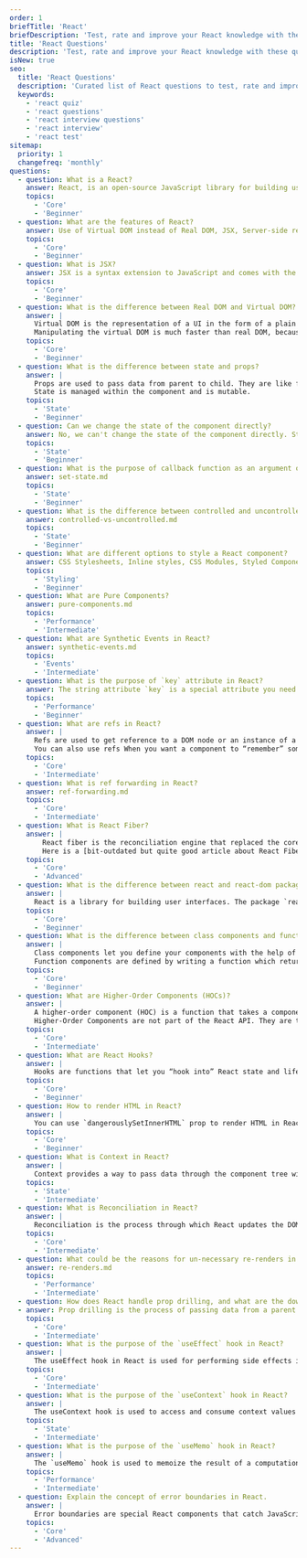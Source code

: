 ```yaml
---
order: 1
briefTitle: 'React'
briefDescription: 'Test, rate and improve your React knowledge with these questions.'
title: 'React Questions'
description: 'Test, rate and improve your React knowledge with these questions.'
isNew: true
seo:
  title: 'React Questions'
  description: 'Curated list of React questions to test, rate and improve your knowledge. Questions are based on real world experience and knowledge.'
  keywords:
    - 'react quiz'
    - 'react questions'
    - 'react interview questions'
    - 'react interview'
    - 'react test'
sitemap:
  priority: 1
  changefreq: 'monthly'
questions:
  - question: What is a React?
    answer: React, is an open-source JavaScript library for building user interfaces (UIs). It was developed and is maintained by Meta, and is widely used by developers to create interactive and dynamic web applications.
    topics:
      - 'Core'
      - 'Beginner'
  - question: What are the features of React?
    answer: Use of Virtual DOM instead of Real DOM, JSX, Server-side rendering, Unidirectional data flow or data binding, Reusable components, etc.
    topics:
      - 'Core'
      - 'Beginner'
  - question: What is JSX?
    answer: JSX is a syntax extension to JavaScript and comes with the full power of JavaScript. JSX produces React “elements”. You can embed any JavaScript expression in JSX by wrapping it in curly braces. After compilation, JSX expressions become regular JavaScript objects.
    topics:
      - 'Core'
      - 'Beginner'
  - question: What is the difference between Real DOM and Virtual DOM?
    answer: |
      Virtual DOM is the representation of a UI in the form of a plain javascript object. It is a node tree that lists the elements, their attributes and content as Objects and their properties. Real DOM is the real representation of a UI which can be seen and inspected in the browser.
      Manipulating the virtual DOM is much faster than real DOM, because nothing gets drawn on the screen. React uses this virtual DOM to figure out the most efficient way to update the browser DOM.
    topics:
      - 'Core'
      - 'Beginner'
  - question: What is the difference between state and props?
    answer: |
      Props are used to pass data from parent to child. They are like function arguments. They are immutable.
      State is managed within the component and is mutable.
    topics:
      - 'State'
      - 'Beginner'
  - question: Can we change the state of the component directly?
    answer: No, we can't change the state of the component directly. State can only be changed by using `setState()` method. Changing the state variable directly won't re-render the component.
    topics:
      - 'State'
      - 'Beginner'
  - question: What is the purpose of callback function as an argument of setState()?
    answer: set-state.md
    topics:
      - 'State'
      - 'Beginner'
  - question: What is the difference between controlled and uncontrolled components?
    answer: controlled-vs-uncontrolled.md
    topics:
      - 'State'
      - 'Beginner'
  - question: What are different options to style a React component?
    answer: CSS Stylesheets, Inline styles, CSS Modules, Styled Components, CSS in JS libraries, etc.
    topics:
      - 'Styling'
      - 'Beginner'
  - question: What are Pure Components?
    answer: pure-components.md
    topics:
      - 'Performance'
      - 'Intermediate'
  - question: What are Synthetic Events in React?
    answer: synthetic-events.md
    topics:
      - 'Events'
      - 'Intermediate'
  - question: What is the purpose of `key` attribute in React?
    answer: The string attribute `key` is a special attribute you need to include when rendering an array of elements. Keys help React identify which items have changed, are added, or are removed. Keys should be given to the elements inside the array to give the elements a stable identity.
    topics:
      - 'Performance'
      - 'Beginner'
  - question: What are refs in React?
    answer: |
      Refs are used to get reference to a DOM node or an instance of a component. They help to access the DOM nodes or React elements created in the render method.
      You can also use refs When you want a component to “remember” some information, but you don’t want that information to trigger new renders, you can use a ref.
    topics:
      - 'Core'
      - 'Intermediate'
  - question: What is ref forwarding in React?
    answer: ref-forwarding.md
    topics:
      - 'Core'
      - 'Intermediate'
  - question: What is React Fiber?
    answer: |
        React fiber is the reconciliation engine that replaced the core algorithm in React v16. It is a rewrite of the core algorithm, responsible for scheduling what gets rendered on screen. It is a set of algorithms for efficiently updating the UI.
        Here is a [bit-outdated but quite good article about React Fiber](https://github.com/acdlite/react-fiber-architecture).
    topics:
      - 'Core'
      - 'Advanced'
  - question: What is the difference between react and react-dom packages?
    answer: |
      React is a library for building user interfaces. The package `react` contains only the renderer-agnostic code i.e. the core React library, algorithm for computing changes in the UI and other helpers. . The package `react-dom` contains the code specific to the DOM rendering of React components.
    topics:
      - 'Core'
      - 'Beginner'
  - question: What is the difference between class components and function components?
    answer: |
      Class components let you define your components with the help of classes. You can extend from `React.Component` class to create a component. Class components also allow you to define component level lifecycle methods.
      Function components are defined by writing a function which returns a React element. Functional components are the preferred way to write React components. There are no lifecycle methods similar to class components available in functional components; you can use React hooks instead to manage the component lifecycle.
    topics:
      - 'Core'
      - 'Beginner'
  - question: What are Higher-Order Components (HOCs)?
    answer: |
      A higher-order component (HOC) is a function that takes a component and returns a new component. Basically, it's a pattern that is derived from React's compositional nature.
      Higher-Order Components are not part of the React API. They are the pattern that emerges from React's compositional nature.
    topics:
      - 'Core'
      - 'Intermediate'
  - question: What are React Hooks?
    answer: |
      Hooks are functions that let you “hook into” React state and lifecycle features from function components. Hooks don't work inside classes — they let you use React without classes. Some common hooks include `useState`, `useEffect`, `useMemo`, `useRef`, `useCallback`, etc.
    topics:
      - 'Core'
      - 'Beginner'
  - question: How to render HTML in React?
    answer: |
      You can use `dangerouslySetInnerHTML` prop to render HTML in React. It is used to set HTML directly from React. You should be careful while using this property as it can cause XSS attacks.
    topics:
      - 'Core'
      - 'Beginner'
  - question: What is Context in React?
    answer: |
      Context provides a way to pass data through the component tree without having to pass props down manually at every level. Context is primarily used when some data needs to be accessible by many components at different nesting levels.
    topics:
      - 'State'
      - 'Intermediate'
  - question: What is Reconciliation in React?
    answer: |
      Reconciliation is the process through which React updates the DOM by comparing the newly returned elements with the previously rendered ones. React updates the DOM when a component's state changes.
    topics:
      - 'Core'
      - 'Intermediate'
  - question: What could be the reasons for un-necessary re-renders in React?
    answer: re-renders.md
    topics:
      - 'Performance'
      - 'Intermediate'
  - question: How does React handle prop drilling, and what are the downsides of excessive prop drilling?
  - answer: Prop drilling is the process of passing data from a parent component to deeply nested child components through props. While React doesn't prohibit this, it can lead to code that is hard to maintain and understand. Excessive prop drilling can make it challenging to track data flow and can result in unnecessary re-renders. To mitigate these issues, you can use Context API or state management libraries like Redux.
    topics:
      - 'Core'
      - 'Intermediate'
  - question: What is the purpose of the `useEffect` hook in React?
    answer: |
      The useEffect hook in React is used for performing side effects in functional components. Side effects can include data fetching, DOM manipulation, and subscribing to external data sources.
    topics:
      - 'Core'
      - 'Intermediate'
  - question: What is the purpose of the `useContext` hook in React?
    answer: |
      The useContext hook is used to access and consume context values in functional components. It provides a way to access context data without the need for a context consumer. useContext is particularly useful when you want to access context values in nested components without having to pass props through intermediate components.
    topics:
      - 'State'
      - 'Intermediate'
  - question: What is the purpose of the `useMemo` hook in React?
    answer: |
      The `useMemo` hook is used to memoize the result of a computationally expensive operation in a functional component. It helps optimize performance by caching the result of the operation and returning the cached result on subsequent renders if the dependencies have not changed. This can prevent unnecessary calculations.
    topics:
      - 'Performance'
      - 'Intermediate'
  - question: Explain the concept of error boundaries in React.
    answer: |
      Error boundaries are special React components that catch JavaScript errors during rendering, in lifecycle methods, and during the constructor of whole tree below them. They are used to handle errors gracefully by displaying a fallback UI and preventing the entire application from crashing due to unhandled errors.
    topics:
      - 'Core'
      - 'Advanced'
---
```

